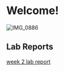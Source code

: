 # Welcome!

![IMG_0886](https://user-images.githubusercontent.com/97629354/149234514-056df91b-28ee-4c62-a031-8b8d434e8c64.JPG)

## Lab Reports

[week 2 lab report](https://trishatong.github.io/cse15l-lab-reports/lab-report-1-week-2)
